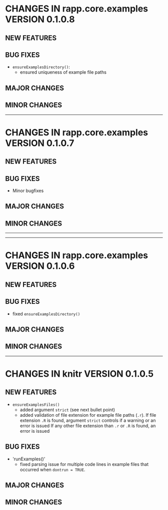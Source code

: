 # CHANGES IN rapp.core.examples VERSION 0.1.0.8

## NEW FEATURES

## BUG FIXES

- `ensureExamplesDirectory()`:
  - ensured uniqueness of example file paths

## MAJOR CHANGES

## MINOR CHANGES

-----

# CHANGES IN rapp.core.examples VERSION 0.1.0.7

## NEW FEATURES

## BUG FIXES

- Minor bugfixes

## MAJOR CHANGES

## MINOR CHANGES

-----

-----

# CHANGES IN rapp.core.examples VERSION 0.1.0.6

## NEW FEATURES

## BUG FIXES

- fixed `ensureExamplesDirectory()`

## MAJOR CHANGES

## MINOR CHANGES

-----

# CHANGES IN knitr VERSION 0.1.0.5

## NEW FEATURES

- `ensureExamplesFiles()`
  - added argument `strict` (see next bullet point)
  - added validation of file extension for example file paths (`.r`).
    If file extension `.R` is found, argument `strict` controls if a warning or an error is issued
    If any other file extension than `.r` or `.R` is found, an error is issued

## BUG FIXES

- 'runExamples()'
  - fixed parsing issue for multiple code lines in example files that occurred when `dontrun = TRUE`.

## MAJOR CHANGES

## MINOR CHANGES
